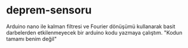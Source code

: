 # deprem-sensoru
Arduino nano ile kalman filtresi ve Fourier dönüşümü kullanarak basit darbelerden etkilenmeyecek bir arduino kodu yazmaya çalıştım. "Kodun tamamı benim değil"
